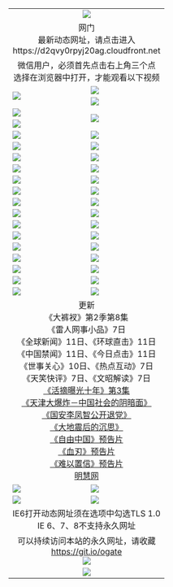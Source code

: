 ﻿<table>
  <tr></tr>
  <tr><td colspan=2 align=center><img src="https://cloud.githubusercontent.com/assets/11880933/13434984/f430fae2-e012-11e5-814f-c2df1e82b247.jpg" /></td></tr>
  <tr><td colspan=2 align=center>网门<br>最新动态网址，请点击进入
<br>https://d2qvy0rpyj20ag.cloudfront.net
    </td>
  </tr>
  <tr>
    <td colspan=2 align=center>微信用户，必须首先点击右上角三个点<br>选择在浏览器中打开，才能观看以下视频</td>
  </tr>
  <tr>
    <td rowspan=2><a href="https://d2qvy0rpyj20ag.cloudfront.net/ogUP.aspx?name=11DKC.mp4&count=T:2,2:8,1:16&from=github" target="_blank"><img src="https://cloud.githubusercontent.com/assets/11880933/13720229/398b781e-e83e-11e5-939a-61d262e10cd7.jpg" /></a></td> 
    <td><div><a href="https://d2qvy0rpyj20ag.cloudfront.net/ogUP.aspx?name=LRWS.mp4&count=7B:9,6B:44,5A:10,5B:35,4A:14,4B:19,3A:10,3B:26,2A:16,2B:21,1A:23,1B:29&current=7B:9" target="_blank"><img src="https://cloud.githubusercontent.com/assets/11880933/13720232/48ae8ffc-e83e-11e5-8957-1a8c5558dd3f.jpg" /></a></td>
   </tr>
  <tr>
    <td><a href="https://d2qvy0rpyj20ag.cloudfront.net/ogNiceVedio.aspx" target="_blank"><img src="https://cloud.githubusercontent.com/assets/11880933/13720235/5297724a-e83e-11e5-97d4-7f23894a02bd.jpg" /></a></td>
  </tr>
  <tr>
    <td><a href="https://d2qvy0rpyj20ag.cloudfront.net/ogUP.aspx?name=JQR.mp4&count=2" target="_blank"><img src="https://cloud.githubusercontent.com/assets/11880933/13720243/d4e40362-e83e-11e5-86d6-81baf060a500.jpg" /></a></td>   
    <td rowspan=2><a href="https://d2qvy0rpyj20ag.cloudfront.net/ogUP.aspx?name=JP.mp4&count=9" target="_blank"><img src="https://cloud.githubusercontent.com/assets/11880933/13720246/da02d6fc-e83e-11e5-95fe-86ad08d9e39f.jpg" /></td>
  </tr>
  <tr>
    <td><a href="https://d2qvy0rpyj20ag.cloudfront.net/ogUP.aspx?name=WH.mp4" target="_blank"><img src="https://cloud.githubusercontent.com/assets/11880933/13720248/dff9f072-e83e-11e5-806d-d58f9b2bba74.jpg" /></a></td>
  </tr>
  <tr>
    <td><a href="https://d2qvy0rpyj20ag.cloudfront.net/ogUP.aspx?name=SSZJ.mp4&count=480P:9,S:3" target="_blank"><img src="https://cloud.githubusercontent.com/assets/11880933/13720256/15875644-e83f-11e5-864d-8661b2bd3e61.jpg" /></a></td>
    <td><a href="https://d2qvy0rpyj20ag.cloudfront.net/ogUP.aspx?name=ZY.mp4&count=2015:16" target="_blank"><img src="https://cloud.githubusercontent.com/assets/11880933/13720257/19d27616-e83f-11e5-97cb-03f7d81d315f.jpg" /></a</td>
  </tr>
  <tr>
    <td><a href="https://d2qvy0rpyj20ag.cloudfront.net/ogUP.aspx?name=XTFY.mp4&count=B:2,A:24" target="_blank"><img src="https://cloud.githubusercontent.com/assets/11880933/13720258/1ed5660a-e83f-11e5-9a34-0840f298cc0c.jpg" /></a></td>
    <td><a href="https://d2qvy0rpyj20ag.cloudfront.net/ogUP.aspx?name=1XQK.mp4&count=13" target="_blank"><img src="https://cloud.githubusercontent.com/assets/11880933/13720268/543e2ce6-e83f-11e5-8426-87e8aac8be05.jpg" /></a</td>
  </tr>
  <tr>
    <td><a href="https://d2qvy0rpyj20ag.cloudfront.net/ogUP.aspx?name=1LYF.mp4&count=2" target="_blank"><img src="https://cloud.githubusercontent.com/assets/11880933/13720279/6f16eb48-e83f-11e5-9556-90e9d1e24d09.jpg" /></a></td>
    <td><a href="https://d2qvy0rpyj20ag.cloudfront.net/ogUP.aspx?name=1ZGC.mp4&count=6" target="_blank"><img src="https://cloud.githubusercontent.com/assets/11880933/13720281/7e0c9044-e83f-11e5-915d-d63d593fef21.jpg" /></a></td>
  </tr>
  <tr>
    <td><a href="https://d2qvy0rpyj20ag.cloudfront.net/ogUP.aspx?name=1ZKM.mp4&count=3&current=3" target="_blank"><img src="https://cloud.githubusercontent.com/assets/11880933/13720283/858f1954-e83f-11e5-800b-94708d4ce09e.jpg" /></a></td>  
    <td><a href="https://d2qvy0rpyj20ag.cloudfront.net/ogUP.aspx?name=1WWY.mp4&count=6&current=6" target="_blank"><img src="https://cloud.githubusercontent.com/assets/11880933/13720286/8fb0ffa6-e83f-11e5-8873-bfd1abd9ad97.jpg" /></a></td>
  </tr>
  <tr>
    <td><a href="https://d2qvy0rpyj20ag.cloudfront.net/ogUP.aspx?name=10JGY.mp4&count=3" target="_blank"><img src="https://cloud.githubusercontent.com/assets/11880933/13720287/99e41986-e83f-11e5-9be2-70cc7ff44cf6.jpg" /></a></td>
    <td><a href="https://d2qvy0rpyj20ag.cloudfront.net/ogUP.aspx?name=10CYS.mp4&count=2" target="_blank"><img src="https://cloud.githubusercontent.com/assets/11880933/13720292/a531a128-e83f-11e5-88ec-42f8d394e971.jpg" /></a></td>
  </tr>
  <tr>
    <td><a href="https://d2qvy0rpyj20ag.cloudfront.net/ogUP.aspx?name=4SQQ.mp4&count=201603:9,201602:20,201601:21&current=201603:9" target="_blank"><img src="https://d2qvy0rpyj20ag.cloudfront.net/Up/4SQQ0.jpg"/></a></td>
    <td><a href="https://d2qvy0rpyj20ag.cloudfront.net/ogUP.aspx?name=4SHQ.mp4&count=201603:11,201602:27,201601:28&current=201603:11" target="_blank"><img src="https://d2qvy0rpyj20ag.cloudfront.net/Up/4SHQ0.jpg"/></a></td>
  </tr>
  <tr>
    <td><a href="https://d2qvy0rpyj20ag.cloudfront.net/ogUP.aspx?name=4SZG.mp4&count=201603:10,201602:21,201601:23&current=201603:10" target="_blank"><img src="https://d2qvy0rpyj20ag.cloudfront.net/Up/4SZG0.jpg"/></a></td>
    <td><a href="https://d2qvy0rpyj20ag.cloudfront.net/ogUP.aspx?name=4SDJ.mp4&count=201603A:10,201603B:6,201602A:24,201602B:7,201601A:48,201601B:6&current=201603A:10" target="_blank"><img src="https://d2qvy0rpyj20ag.cloudfront.net/Up/4SDJ0.jpg"/></a></td>
  </tr>
  <tr>
    <td><a href="https://d2qvy0rpyj20ag.cloudfront.net/ogUP.aspx?name=4SGX.mp4&count=201603:2&current=201603:2" target="_blank"><img src="https://d2qvy0rpyj20ag.cloudfront.net/Up/4SGX0.jpg"/></a></td>
    <td><a href="https://d2qvy0rpyj20ag.cloudfront.net/ogUP.aspx?name=4SHD.mp4&count=201603:3&current=201603:1" target="_blank"><img src="https://d2qvy0rpyj20ag.cloudfront.net/Up/4SHD0.jpg"/></a></td>
  </tr>
  <tr>
    <td><a href="https://d2qvy0rpyj20ag.cloudfront.net/ogUP.aspx?name=4CTX.mp4&count=201603:2,201602:3,201601:4&current=201603:2" target="_blank"><img src="https://d2qvy0rpyj20ag.cloudfront.net/Up/4CTX0.jpg"/></a></td>
    <td><a href="https://d2qvy0rpyj20ag.cloudfront.net/ogUP.aspx?name=4CWZ.mp4&count=201603:1,201602:4,201601:4&current=201603:1" target="_blank"><img src="https://d2qvy0rpyj20ag.cloudfront.net/Up/4CWZ0.jpg"/></a></td>
  </tr>
  <tr>
    <td><a href="https://d2qvy0rpyj20ag.cloudfront.net/onUP.aspx?name=https://d2t6x1lwzcff38.cloudfront.net/" target="_blank"><img src="https://d2qvy0rpyj20ag.cloudfront.net/Up/0DTW.jpg"/></a></td>
    <td><a href="https://d2qvy0rpyj20ag.cloudfront.net/onUP.aspx?name=https://d240ns8up8earz.cloudfront.net/acenter/" target="_blank"><img src="https://d2qvy0rpyj20ag.cloudfront.net/Up/0TDW.jpg" /></a></td>
  </tr>
  <tr>
    <td><a href="https://d2qvy0rpyj20ag.cloudfront.net/onUP.aspx?name=https://d4508d6vomz2p.cloudfront.net/gb/nsc413.htm" target="_blank"><img src="https://d2qvy0rpyj20ag.cloudfront.net/Up/0DJY.jpg" /></a></td>
    <td><a href="https://d2qvy0rpyj20ag.cloudfront.net/onUP.aspx?name=https://d3bxwq7vzudb5l.cloudfront.net/xtr/gb/prog204.html" target="_blank"><img src="https://d2qvy0rpyj20ag.cloudfront.net/Up/0XTR.jpg" /></a></td>
  </tr>
  <tr>
    <td><a href="https://d2qvy0rpyj20ag.cloudfront.net/onUP.aspx?name=https://d3aj00iefsmfgc.cloudfront.net/" target="_blank"><img src="https://d2qvy0rpyj20ag.cloudfront.net/Up/0MHW.jpg" /></a></td>
    <td><a href="https://d2qvy0rpyj20ag.cloudfront.net/onUP.aspx?name=https://d1sbg9daat0zu5.cloudfront.net/" target="_blank"><img src="https://d2qvy0rpyj20ag.cloudfront.net/Up/0ZJW.jpg" /></a></td>
  </tr>
  <tr>
    <td><a href="https://d2qvy0rpyj20ag.cloudfront.net/ogUP.aspx?name=0FG.zip" target="_blank"><img src="https://d2qvy0rpyj20ag.cloudfront.net/Up/0FG.jpg" /></a></td>
    <td><a href="https://d2qvy0rpyj20ag.cloudfront.net/ogUP.aspx?name=0FGA.apk" target="_blank"><img src="https://d2qvy0rpyj20ag.cloudfront.net/Up/0FGA.jpg" /></a></td>
  </tr>
  <tr>
    <td><a href="https://d2qvy0rpyj20ag.cloudfront.net/ogUP.aspx?name=0U.zip" target="_blank"><img src="https://d2qvy0rpyj20ag.cloudfront.net/Up/0U.jpg" /></a></td>
    <td><a href="https://d2qvy0rpyj20ag.cloudfront.net/ogUP.aspx?name=0UA.apk" target="_blank"><img src="https://d2qvy0rpyj20ag.cloudfront.net/Up/0UA.jpg" /></a></td>
  </tr>
  <tr>
    <td><a href="https://d2qvy0rpyj20ag.cloudfront.net/ogUP.aspx?name=0iPPOTV.zip" target="_blank"><img src="https://d2qvy0rpyj20ag.cloudfront.net/Up/0iPPOTV.jpg" /></a></td>
    <td><a href="https://d2qvy0rpyj20ag.cloudfront.net/ogUP.aspx?name=0iNTD.apk" target="_blank"><img src="https://d2qvy0rpyj20ag.cloudfront.net/Up/0iNTD.jpg" /></a></td>
  </tr>
  <tr>
    <td colspan=2 align=center>更新<br>
      《大裤衩》第2季第8集<br>
      《雷人网事小品》7日<br>
      《全球新闻》11日、《环球直击》11日<br>
      《中国禁闻》11日、《今日点击》11日<br>
      《世事关心》10日、《热点互动》7日<br>
      《天笑快评》7日、《文昭解读》7日<br>
      <a href="https://d2qvy0rpyj20ag.cloudfront.net/ogUP.aspx?name=SSZJ.mp4&count=480P:9,S:3&current=S:3" target="_blank">《活摘曝光十年》第3集</a><br>
      <a href="https://d2qvy0rpyj20ag.cloudfront.net/ogUP.aspx?name=4TJDBZ.mp4" target="_blank">《天津大爆炸－中国社会的阴暗面》</a><br>
      <a href="https://d2qvy0rpyj20ag.cloudfront.net/ogUP.aspx?name=4LFZ.mp4" target="_blank">《国安李凤智公开退党》</a><br>
      <a href="https://d2qvy0rpyj20ag.cloudfront.net/ogUP.aspx?name=4DDZHDCS.mp4" target="_blank">《大地震后的沉思》</a><br>
      <a href="https://d2qvy0rpyj20ag.cloudfront.net/ogUP.aspx?name=11ZYZG0.mp4" target="_blank">《自由中国》预告片</a><br>
      <a href="https://d2qvy0rpyj20ag.cloudfront.net/ogUP.aspx?name=11XR.mp4" target="_blank">《血刃》预告片</a><br>
      <a href="https://d2qvy0rpyj20ag.cloudfront.net/ogUP.aspx?name=11NYZX.mp4&count=2" target="_blank">《难以置信》预告片</a><br>
      <a href="https://d2qvy0rpyj20ag.cloudfront.net/onUP.aspx?name=https://www.minghui.org/" target="_blank">明慧网</a></td>
    </td>
  </tr>
  <tr>
    <td><a href="https://d2qvy0rpyj20ag.cloudfront.net/ogNice.aspx" target="_blank"><img src="https://d2qvy0rpyj20ag.cloudfront.net/Up/0WCYY.jpg" /></a></td>
    <td><a href="https://d2qvy0rpyj20ag.cloudfront.net/onCO.aspx?ob=600%E4%BA%8B%E7%89%A9&op=%E5%A2%9E%E5%88%A0%E6%94%B9&args=WH1~%23%E7%B1%BB%E5%9E%8B6%E6%96%B0%E9%97%BB%7c%23%E7%B1%BB%E5%9E%8B6%E8%AF%84%E8%AE%BA&mode=" target="_blank"><img src="https://d2qvy0rpyj20ag.cloudfront.net/Up/0WZTT.jpg" /></a></td> 
  </tr>
  <tr>
    <td><a href="https://d2qvy0rpyj20ag.cloudfront.net/ogDY.aspx" target="_blank"><img src="https://d2qvy0rpyj20ag.cloudfront.net/Up/0FK.jpg" /></a></td>
    <td><a href="https://d2qvy0rpyj20ag.cloudfront.net/ogST.aspx" target="_blank"><img src="https://d2qvy0rpyj20ag.cloudfront.net/Up/0ST.jpg" /></a></td> 
  </tr>
  <tr>
    <td colspan=2 align=center>IE6打开动态网址须在选项中勾选TLS 1.0<br/>IE 6、7、8不支持永久网址<br/>
      <!--微信可扫描以下临时二维码<br/>https://bit.ly/1mBQHW8<br/><a href="https://d2qvy0rpyj20ag.cloudfront.net/Up/0WMGDL3.png" target="_blank"><img src="https://d2qvy0rpyj20ag.cloudfront.net/Up/0WMGD3.png"/></a><br-->
  </tr>
  <tr>
    <td colspan=2 align=center>可以持续访问本站的永久网址，请收藏<br/><a href="https://git.io/ogate" target="_blank">https://git.io/ogate</a><br/><a href="https://d2qvy0rpyj20ag.cloudfront.net/Up/0WMGDL2.png" target="_blank"><img src="https://d2qvy0rpyj20ag.cloudfront.net/Up/0WMGD2.png"/></a></td>
  </tr>
  <tr>
    <td colspan=2 align=center><a href="https://d2qvy0rpyj20ag.cloudfront.net/ogUP.aspx?name=0oGate.apk" target="_blank"><img src="https://d2qvy0rpyj20ag.cloudfront.net/Up/0WMAZ.jpg" /></a></td>
  </tr>
  <!--tr>
    <td colspan=2 align=center>可能失效的动态网址
    </td>
  </tr-->
</table>
